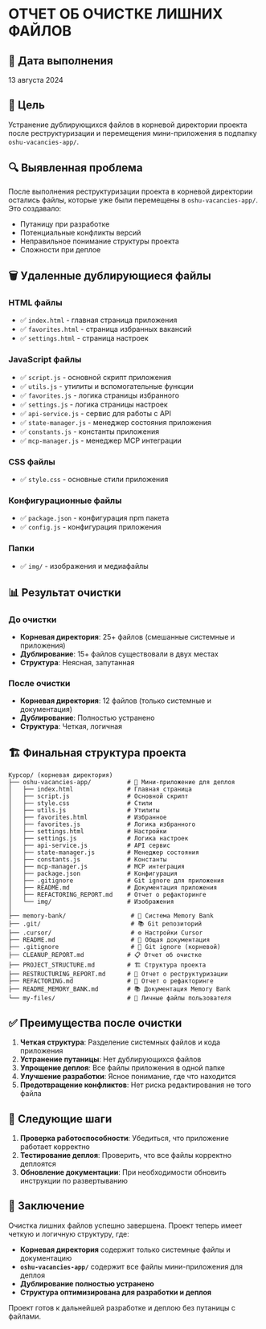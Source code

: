 # ОТЧЕТ ОБ ОЧИСТКЕ ЛИШНИХ ФАЙЛОВ

## 📅 Дата выполнения
13 августа 2024

## 🎯 Цель
Устранение дублирующихся файлов в корневой директории проекта после реструктуризации и перемещения мини-приложения в подпапку `oshu-vacancies-app/`.

## 🔍 Выявленная проблема
После выполнения реструктуризации проекта в корневой директории остались файлы, которые уже были перемещены в `oshu-vacancies-app/`. Это создавало:
- Путаницу при разработке
- Потенциальные конфликты версий
- Неправильное понимание структуры проекта
- Сложности при деплое

## 🗑️ Удаленные дублирующиеся файлы

### HTML файлы
- ✅ `index.html` - главная страница приложения
- ✅ `favorites.html` - страница избранных вакансий  
- ✅ `settings.html` - страница настроек

### JavaScript файлы
- ✅ `script.js` - основной скрипт приложения
- ✅ `utils.js` - утилиты и вспомогательные функции
- ✅ `favorites.js` - логика страницы избранного
- ✅ `settings.js` - логика страницы настроек
- ✅ `api-service.js` - сервис для работы с API
- ✅ `state-manager.js` - менеджер состояния приложения
- ✅ `constants.js` - константы приложения
- ✅ `mcp-manager.js` - менеджер MCP интеграции

### CSS файлы
- ✅ `style.css` - основные стили приложения

### Конфигурационные файлы
- ✅ `package.json` - конфигурация npm пакета
- ✅ `config.js` - конфигурация приложения

### Папки
- ✅ `img/` - изображения и медиафайлы

## 📊 Результат очистки

### До очистки
- **Корневая директория**: 25+ файлов (смешанные системные и приложения)
- **Дублирование**: 15+ файлов существовали в двух местах
- **Структура**: Неясная, запутанная

### После очистки
- **Корневая директория**: 12 файлов (только системные и документация)
- **Дублирование**: Полностью устранено
- **Структура**: Четкая, логичная

## 🏗️ Финальная структура проекта

```
Курсор/ (корневая директория)
├── oshu-vacancies-app/          # 🚀 Мини-приложение для деплоя
│   ├── index.html               # Главная страница
│   ├── script.js                # Основной скрипт
│   ├── style.css                # Стили
│   ├── utils.js                 # Утилиты
│   ├── favorites.html           # Избранное
│   ├── favorites.js             # Логика избранного
│   ├── settings.html            # Настройки
│   ├── settings.js              # Логика настроек
│   ├── api-service.js           # API сервис
│   ├── state-manager.js         # Менеджер состояния
│   ├── constants.js             # Константы
│   ├── mcp-manager.js           # MCP интеграция
│   ├── package.json             # Конфигурация
│   ├── .gitignore               # Git ignore для приложения
│   ├── README.md                # Документация приложения
│   ├── REFACTORING_REPORT.md    # Отчет о рефакторинге
│   └── img/                     # Изображения
│
├── memory-bank/                  # 🧠 Система Memory Bank
├── .git/                         # 📚 Git репозиторий
├── .cursor/                      # ⚙️ Настройки Cursor
├── README.md                     # 📖 Общая документация
├── .gitignore                    # 🚫 Git ignore (корневой)
├── CLEANUP_REPORT.md            # 📋 Отчет об очистке
├── PROJECT_STRUCTURE.md         # 🏗️ Структура проекта
├── RESTRUCTURING_REPORT.md      # 🔄 Отчет о реструктуризации
├── REFACTORING.md               # 🔧 Отчет о рефакторинге
├── README_MEMORY_BANK.md        # 📚 Документация Memory Bank
└── my-files/                    # 📁 Личные файлы пользователя
```

## ✅ Преимущества после очистки

1. **Четкая структура**: Разделение системных файлов и кода приложения
2. **Устранение путаницы**: Нет дублирующихся файлов
3. **Упрощение деплоя**: Все файлы приложения в одной папке
4. **Улучшение разработки**: Ясное понимание, где что находится
5. **Предотвращение конфликтов**: Нет риска редактирования не того файла

## 🎯 Следующие шаги

1. **Проверка работоспособности**: Убедиться, что приложение работает корректно
2. **Тестирование деплоя**: Проверить, что все файлы корректно деплоятся
3. **Обновление документации**: При необходимости обновить инструкции по развертыванию

## 📝 Заключение

Очистка лишних файлов успешно завершена. Проект теперь имеет четкую и логичную структуру, где:
- **Корневая директория** содержит только системные файлы и документацию
- **`oshu-vacancies-app/`** содержит все файлы мини-приложения для деплоя
- **Дублирование полностью устранено**
- **Структура оптимизирована для разработки и деплоя**

Проект готов к дальнейшей разработке и деплою без путаницы с файлами.
